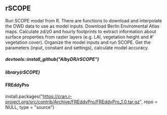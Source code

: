 ## rSCOPE
Run SCOPE model from R. There are functions to download and interpolate the DWD data to use as model inputs. Download Berlin Enviromental Atlas maps. Calculate zd/z0 and hourly footprints to extract information about surface properties from raster layers (e.g. LAI, vegetation height and #' vegetation cover). Organize the model inputs and run SCOPE. Get the parameters (input, constant and settings), calculate model accuracy.

##### devtools::install_github("AlbyDR/rSCOPE")
##### library(rSCOPE)

#### FREddyPro
install.packages("https://cran.r-project.org/src/contrib/Archive/FREddyPro/FREddyPro_1.0.tar.gz", repo = NULL, type = "source")
